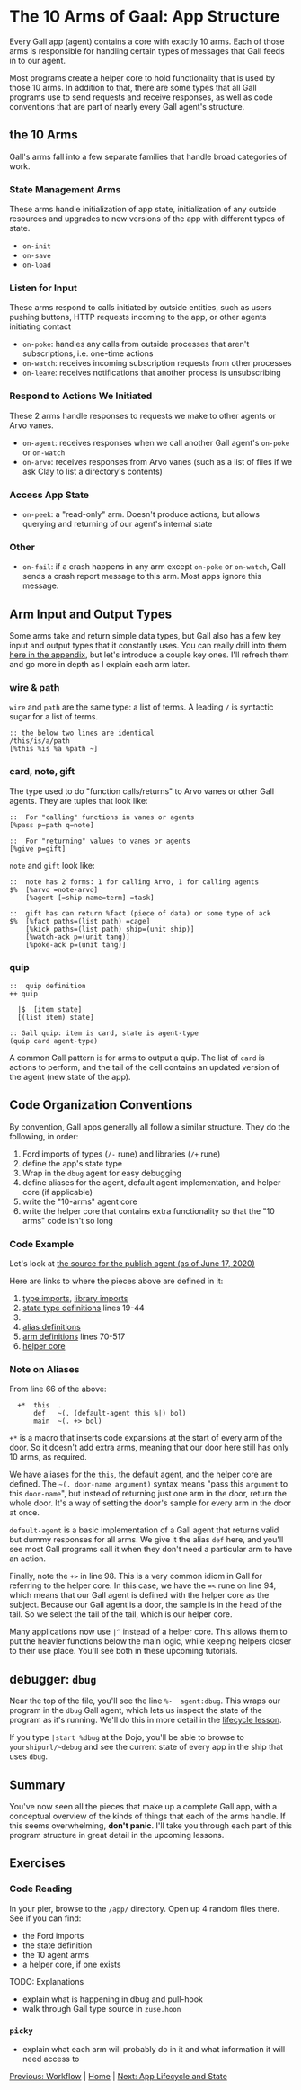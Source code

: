 # The 10 Arms of Gaal: App Structure
Every Gall app (agent) contains a core with exactly 10 arms. Each of those arms is responsible for handling certain types of messages that Gall feeds in to our agent.

Most programs create a helper core to hold functionality that is used by those 10 arms. In addition to that, there are some types that all Gall programs use to send requests and receive responses, as well as code conventions that are part of nearly every Gall agent's structure.

## the 10 Arms
Gall's arms fall into a few separate families that handle broad categories of work.

### State Management Arms
These arms handle initialization of app state, initialization of any outside resources and upgrades to new versions of the app with different types of state.
* `on-init`
* `on-save`
* `on-load`

### Listen for Input
These arms respond to calls initiated by outside entities, such as users pushing buttons, HTTP requests incoming to the app, or other agents initiating contact
* `on-poke`: handles any calls from outside processes that aren't subscriptions, i.e. one-time actions
* `on-watch`: receives incoming subscription requests from other processes
* `on-leave`: receives notifications that another process is unsubscribing

### Respond to Actions We Initiated
These 2 arms handle responses to requests we make to other agents or Arvo vanes.
* `on-agent`: receives responses when we call another Gall agent's `on-poke` or `on-watch`
* `on-arvo`: receives responses from Arvo vanes (such as a list of files if we ask Clay to list a directory's contents)

### Access App State
* `on-peek`: a "read-only" arm. Doesn't produce actions, but allows querying and returning of our agent's internal state

### Other
* `on-fail`: if a crash happens in any arm except `on-poke` or `on-watch`, Gall sends a crash report message to this arm. Most apps ignore this message.

## Arm Input and Output Types
Some arms take and return simple data types, but Gall also has a few key input and output types that it constantly uses. You can really drill into them [here in the appendix](appendix_types.md), but let's introduce a couple key ones. I'll refresh them and go more in depth as I explain each arm later.

### wire & path
`wire` and `path` are the same type: a list of terms. A leading `/` is syntactic sugar for a list of terms.
```
:: the below two lines are identical
/this/is/a/path
[%this %is %a %path ~]
```

### card, note, gift
The type used to do "function calls/returns" to Arvo vanes or other Gall agents.
They are tuples that look like:
```
::  For "calling" functions in vanes or agents
[%pass p=path q=note]

::  For "returning" values to vanes or agents
[%give p=gift]
```
`note` and `gift` look like:
```
::  note has 2 forms: 1 for calling Arvo, 1 for calling agents
$%  [%arvo =note-arvo]
    [%agent [=ship name=term] =task]

::  gift has can return %fact (piece of data) or some type of ack
$%  [%fact paths=(list path) =cage]
    [%kick paths=(list path) ship=(unit ship)]
    [%watch-ack p=(unit tang)]
    [%poke-ack p=(unit tang)]
```

### quip
```
::  quip definition
++ quip

  |$  [item state]
  [(list item) state]
  
:: Gall quip: item is card, state is agent-type
(quip card agent-type)
```
A common Gall pattern is for arms to output a quip. The list of `card` is actions to perform, and the tail of the cell contains an updated version of the agent (new state of the app).

## Code Organization Conventions
By convention, Gall apps generally all follow a similar structure. They do the following, in order:
1. Ford imports of types (`/-` rune) and libraries (`/+` rune)
2. define the app's state type
3. Wrap in the `dbug` agent for easy debugging
4. define aliases for the agent, default agent implementation, and helper core (if applicable)
5. write the "10-arms" agent core
6. write the helper core that contains extra functionality so that the "10 arms" code isn't so long

### Code Example
Let's look at [the source for the publish agent (as of June 17, 2020)](https://github.com/urbit/urbit/blob/08e1abb1396e9fe0673f5696260a9bcf18b2fa0f/pkg/arvo/app/publish.hoon)

Here are links to where the pieces above are defined in it:
1. [type imports](https://github.com/urbit/urbit/blob/08e1abb1396e9fe0673f5696260a9bcf18b2fa0f/pkg/arvo/app/publish.hoon#L1), [library imports](https://github.com/urbit/urbit/blob/08e1abb1396e9fe0673f5696260a9bcf18b2fa0f/pkg/arvo/app/publish.hoon#L11)
2. [state type definitions](https://github.com/urbit/urbit/blob/e931a473dd52614304b50c2dcbfc31a16fc82542/pkg/arvo/app/publish.hoon) lines 19-44
3. 
4. [alias definitions](https://github.com/urbit/urbit/blob/08e1abb1396e9fe0673f5696260a9bcf18b2fa0f/pkg/arvo/app/publish.hoon#L66)
5. [arm definitions](https://github.com/urbit/urbit/blob/08e1abb1396e9fe0673f5696260a9bcf18b2fa0f/pkg/arvo/app/publish.hoon#L70) lines 70-517
6. [helper core](https://github.com/urbit/urbit/blob/08e1abb1396e9fe0673f5696260a9bcf18b2fa0f/pkg/arvo/app/publish.hoon#L519)

### Note on Aliases 
From line 66 of the above:
```
  +*  this  .
      def   ~(. (default-agent this %|) bol)
      main  ~(. +> bol)
```
`+*` is a macro that inserts code expansions at the start of every arm of the door. So it doesn't add extra arms, meaning that our door here still has only 10 arms, as required.

We have aliases for the `this`, the default agent, and the helper core are defined. The `~(. door-name argument)` syntax means "pass this `argument` to this `door-name`", but instead of returning just one arm in the door, return the whole door. It's a way of setting the door's sample for every arm in the door at once.

`default-agent` is a basic implementation of a Gall agent that returns valid but dummy responses for all arms. We give it the alias `def` here, and you'll see most Gall programs call it when they don't need a particular arm to have an action.

Finally, note the `+>` in line 98. This is a very common idiom in Gall for referring to the helper core. In this case, we have the `=<` rune on line 94, which means that our Gall agent is defined with the helper core as the subject. Because our Gall agent is a door, the sample is in the head of the tail. So we select the tail of the tail, which is our helper core.

Many applications now use `|^` instead of a helper core. This allows them to put the heavier functions below the main logic, while keeping helpers closer to their use place. You'll see both in these upcoming tutorials.

## debugger: `dbug`
Near the top of the file, you'll see the line `%-  agent:dbug`. This wraps our program in the `dbug` Gall agent, which lets us inspect the state of the program as it's running. We'll do this in more detail in the [lifecycle lesson](lifecycle.md).

If you type `|start %dbug` at the Dojo, you'll be able to browse to `yourshipurl/~debug` and see the current state of every app in the ship that uses `dbug`.

## Summary
You've now seen all the pieces that make up a complete Gall app, with a conceptual overview of the kinds of things that each of the arms handle. If this seems overwhelming, **don't panic**. I'll take you through each part of this program structure in great detail in the upcoming lessons.

## Exercises
### Code Reading
In your pier, browse to the `/app/` directory. Open up 4 random files there. See if you can find:
* the Ford imports
* the state definition
* the 10 agent arms
* a helper core, if one exists

TODO: Explanations 
- explain what is happening in dbug and pull-hook
- walk through Gall type source in `zuse.hoon`

### `picky`
- explain what each arm will probably do in it and what information it will need access to

[Previous: Workflow](workflow.md) | [Home](overview.md) | [Next: App Lifecycle and State](lifecycle.md)
